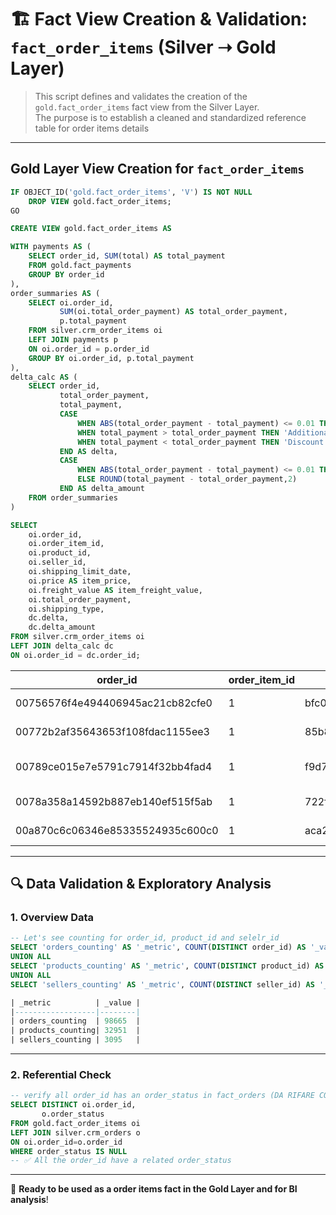 
# 🏗️ Fact View Creation & Validation: `fact_order_items` (Silver ➝ Gold Layer)

> This script defines and validates the creation of the `gold.fact_order_items` fact view from the Silver Layer.  
> The purpose is to establish a cleaned and standardized reference table for order items details

---

## Gold Layer View Creation for `fact_order_items`
```sql
IF OBJECT_ID('gold.fact_order_items', 'V') IS NOT NULL
    DROP VIEW gold.fact_order_items;
GO

CREATE VIEW gold.fact_order_items AS

WITH payments AS (
    SELECT order_id, SUM(total) AS total_payment
    FROM gold.fact_payments
    GROUP BY order_id
),
order_summaries AS (
    SELECT oi.order_id,
           SUM(oi.total_order_payment) AS total_order_payment,
           p.total_payment
    FROM silver.crm_order_items oi
    LEFT JOIN payments p
    ON oi.order_id = p.order_id
    GROUP BY oi.order_id, p.total_payment
),
delta_calc AS (
    SELECT order_id,
           total_order_payment,
           total_payment,
           CASE 
               WHEN ABS(total_order_payment - total_payment) <= 0.01 THEN 'no delta'
               WHEN total_payment > total_order_payment THEN 'Additional customs fees'
               WHEN total_payment < total_order_payment THEN 'Discount Code'
           END AS delta,
           CASE 
               WHEN ABS(total_order_payment - total_payment) <= 0.01 THEN 0
               ELSE ROUND(total_payment - total_order_payment,2)
           END AS delta_amount
    FROM order_summaries
)

SELECT 
    oi.order_id,
    oi.order_item_id,
    oi.product_id,
    oi.seller_id,
    oi.shipping_limit_date,
    oi.price AS item_price,
    oi.freight_value AS item_freight_value,
    oi.total_order_payment,
    oi.shipping_type,
    dc.delta,
    dc.delta_amount
FROM silver.crm_order_items oi
LEFT JOIN delta_calc dc
ON oi.order_id = dc.order_id;
```
 
| order_id                         | order_item_id | product_id                        | seller_id                        | shipping_limit_date   | item_price | item_freight_value | total_order_payment | shipping_type     | delta                   | delta_amount |
|----------------------------------|---------------|-----------------------------------|----------------------------------|-----------------------|------------|--------------------|---------------------|-------------------|-------------------------|--------------|
| 00756576f4e494406945ac21cb82cfe0 | 1             | bfc0d01be79d9038c7720f983bf954e0  | 634964b17796e64304cadf1ad3050fb7 | 2018-02-06 02:53:55   | 137        | 15,71              | 152,71              | Standard Shipping | no delta                | 0            |
| 00772b2af35643653f108fdac1155ee3 | 1             | 85b8a24337b4e2571f8fee38f4253a06  | c3867b4666c7d76867627c2f7fb22e21 | 2017-05-02 11:05:19   | 37         | 10,96              | 47,96               | Standard Shipping | no delta                | 0            |
| 00789ce015e7e5791c7914f32bb4fad4 | 1             | f9d774a1820f792952eea079a40a7c6b  | 2709af9587499e95e803a6498a5a56e9 | 2017-07-04 23:43:34   | 154        | 14,83              | 168,83              | Standard Shipping | Additional customs fees | 21,98        |
| 0078a358a14592b887eb140ef515f5ab | 1             | 722f84416177a451c3be217ef8ffa082  | cca3071e3e9bb7d12640c9fbe2301306 | 2017-11-10 15:55:43   | 253,52     | 82,86              | 336,38              | Standard Shipping | no delta                | 0            |
| 00a870c6c06346e85335524935c600c0 | 1             | aca2eb7d00ea1a7b8ebd4e68314663af  | 955fee9216a65b617aa5c0531780ce60 | 2018-05-14 00:14:29   | 69,9       | 0                  | 69,9                | Free Shipping     | no delta                | 0            |

---

## 🔍 Data Validation & Exploratory Analysis

### 1. Overview Data
```sql
-- Let's see counting for order_id, product_id and selelr_id
SELECT 'orders_counting' AS '_metric', COUNT(DISTINCT order_id) AS '_value' FROM gold.fact_order_items 
UNION ALL
SELECT 'products_counting' AS '_metric', COUNT(DISTINCT product_id) AS '_value' FROM gold.fact_order_items 
UNION ALL
SELECT 'sellers_counting' AS '_metric', COUNT(DISTINCT seller_id) AS '_value' FROM gold.fact_order_items

| _metric          | _value |
|------------------|--------|
| orders_counting  | 98665  |
| products_counting| 32951  |
| sellers_counting | 3095   |

```

---

### 2. Referential Check
```sql
-- verify all order_id has an order_status in fact_orders (DA RIFARE CON TABELLA GOLD)
SELECT DISTINCT oi.order_id,
	   o.order_status
FROM gold.fact_order_items oi
LEFT JOIN silver.crm_orders o
ON oi.order_id=o.order_id
WHERE order_status IS NULL
-- ✅ All the order_id have a related order_status
```

---

📌 **Ready to be used as a order items fact in the Gold Layer and for BI analysis**!
